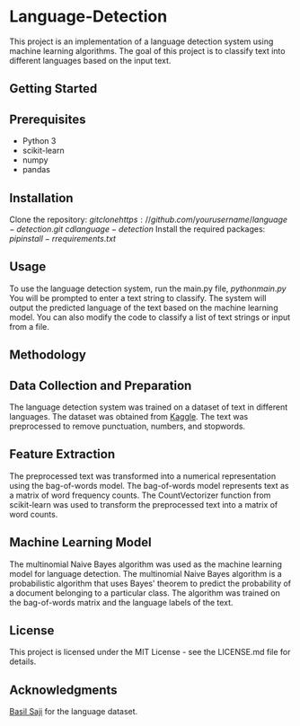 # Language-Detection
This project is an implementation of a language detection system using machine learning algorithms. The goal of this project is to classify text into different languages based on the input text.

## Getting Started
## Prerequisites
* Python 3
* scikit-learn
* numpy
* pandas

## Installation
Clone the repository:
$git clone https://github.com/yourusername/language-detection.git$
$cd language-detection$
Install the required packages:
$pip install -r requirements.txt$

## Usage
To use the language detection system, run the main.py file, $python main.py$ You will be prompted to enter a text string to classify. The system will output the predicted language of the text based on the machine learning model. You can also modify the code to classify a list of text strings or input from a file.

## Methodology

## Data Collection and Preparation
The language detection system was trained on a dataset of text in different languages. The dataset was obtained from [Kaggle](https://www.kaggle.com/datasets/basilb2s/language-detection?resource=download). The text was preprocessed to remove punctuation, numbers, and stopwords.

## Feature Extraction
The preprocessed text was transformed into a numerical representation using the bag-of-words model. The bag-of-words model represents text as a matrix of word frequency counts. The CountVectorizer function from scikit-learn was used to transform the preprocessed text into a matrix of word counts.

## Machine Learning Model
The multinomial Naive Bayes algorithm was used as the machine learning model for language detection. The multinomial Naive Bayes algorithm is a probabilistic algorithm that uses Bayes' theorem to predict the probability of a document belonging to a particular class. The algorithm was trained on the bag-of-words matrix and the language labels of the text.

## License
This project is licensed under the MIT License - see the LICENSE.md file for details.

## Acknowledgments
[Basil Saji](https://www.kaggle.com/datasets/basilb2s/language-detection?resource=download) for the language dataset.
